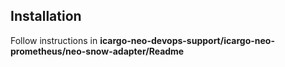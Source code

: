 ## Installation

Follow instructions in **icargo-neo-devops-support/icargo-neo-prometheus/neo-snow-adapter/Readme**